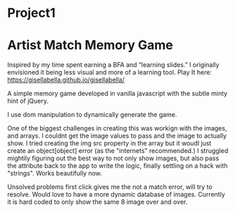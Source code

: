 # Project1

<h1>Artist Match Memory Game</h1>

Inspired by my time spent earning a BFA and “learning slides.” I originally envisioned it being less visual and more of a learning tool. 
Play It here: https://gisellabella.github.io/gisellabella/


A simple memory game developed in vanilla javascript with the subtle minty hint of jQuery.

I use dom manipulation to dynamically generate the game.

One of the biggest challenges in creating this was workign with the images, and arrays. I couldnt get the image values to pass and the image to actually show. I tried creating the img src property in the array but it woudl just create an object[object] error (as the "internets" recommended.) I struggled mightily figuring out the best way to not only show images, but also pass the attribute back to the app to write the logic, finally settling on a hack with "strings". Works beautifully now.

Unsolved problems first click gives me the not a match error, will try to resolve.
Would love to have a more dynamic database of images. Currently it is hard coded to only show the same 8 image over and over.

